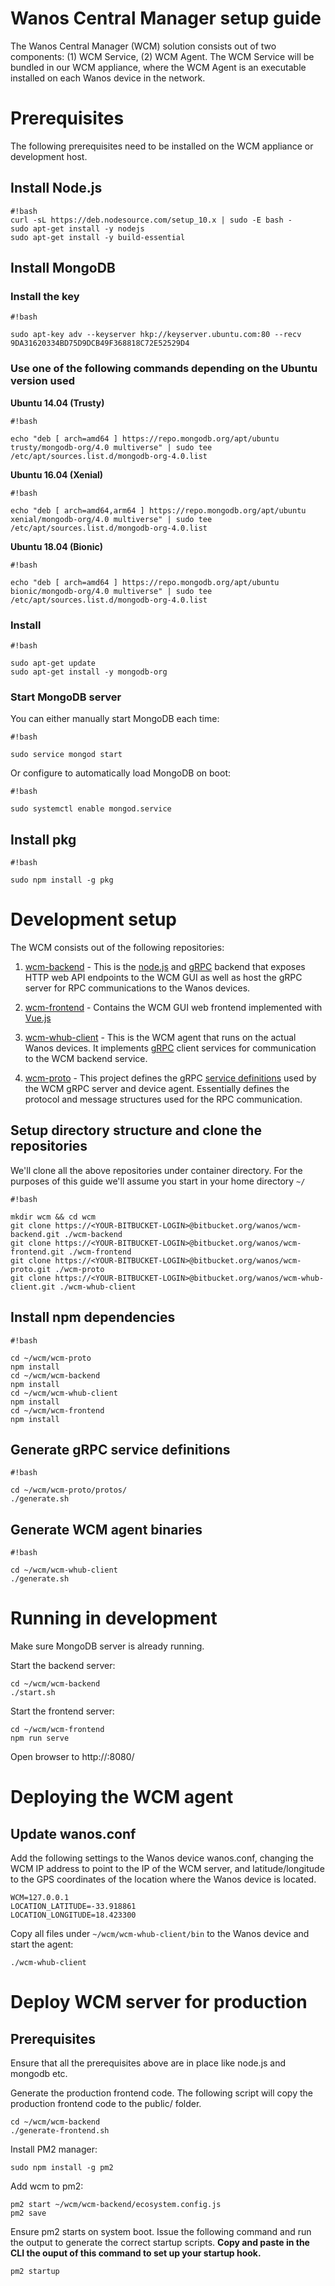 # Wanos Central Manager setup guide

The Wanos Central Manager (WCM) solution consists out of two components: (1) WCM Service, (2) WCM Agent. The WCM Service will be bundled in our WCM appliance, where the WCM Agent is an executable installed on each Wanos device in the network.

# Prerequisites

The following prerequisites need to be installed on the WCM appliance or development host.

## Install Node.js

```
#!bash
curl -sL https://deb.nodesource.com/setup_10.x | sudo -E bash -
sudo apt-get install -y nodejs
sudo apt-get install -y build-essential

```

## Install MongoDB

### Install the key

```
#!bash

sudo apt-key adv --keyserver hkp://keyserver.ubuntu.com:80 --recv 9DA31620334BD75D9DCB49F368818C72E52529D4
```

### Use one of the following commands depending on the Ubuntu version used

**Ubuntu 14.04 (Trusty)**

```
#!bash

echo "deb [ arch=amd64 ] https://repo.mongodb.org/apt/ubuntu trusty/mongodb-org/4.0 multiverse" | sudo tee /etc/apt/sources.list.d/mongodb-org-4.0.list
```

**Ubuntu 16.04 (Xenial)**

```
#!bash

echo "deb [ arch=amd64,arm64 ] https://repo.mongodb.org/apt/ubuntu xenial/mongodb-org/4.0 multiverse" | sudo tee /etc/apt/sources.list.d/mongodb-org-4.0.list
```

**Ubuntu 18.04 (Bionic)**

```
#!bash

echo "deb [ arch=amd64 ] https://repo.mongodb.org/apt/ubuntu bionic/mongodb-org/4.0 multiverse" | sudo tee /etc/apt/sources.list.d/mongodb-org-4.0.list
```

### Install

```
#!bash

sudo apt-get update
sudo apt-get install -y mongodb-org
```

### Start MongoDB server

You can either manually start MongoDB each time:

```
#!bash

sudo service mongod start
```

Or configure to automatically load MongoDB on boot:

```
#!bash

sudo systemctl enable mongod.service
```

## Install pkg

```
#!bash

sudo npm install -g pkg
```


# Development setup

The WCM consists out of the following repositories:

1. [wcm-backend](https://bitbucket.org/wanos/wcm-backend) - This is the [node.js](https://nodejs.org) and [gRPC](https://grpc.io/) backend that exposes HTTP web API endpoints to the WCM GUI as well as host the gRPC server for RPC communications to the Wanos devices.

2. [wcm-frontend](https://bitbucket.org/wanos/wcm-frontend) - Contains the WCM GUI web frontend implemented with [Vue.js](https://vuejs.org/)

3. [wcm-whub-client](https://bitbucket.org/wanos/wcm-whub-client) - This is the WCM agent that runs on the actual Wanos devices. It implements [gRPC](https://grpc.io/) client services for communication to the WCM backend service.

4. [wcm-proto](https://bitbucket.org/wanos/wcm-proto) - This project defines the gRPC [service definitions](https://grpc.io/docs/guides/concepts.html#service-definition) used by the WCM gRPC server and device agent. Essentially defines the protocol and message structures used for the RPC communication.

## Setup directory structure and clone the repositories

We'll clone all the above repositories under container directory. For the purposes of this guide we'll assume you start in your home directory `~/`

```
#!bash

mkdir wcm && cd wcm
git clone https://<YOUR-BITBUCKET-LOGIN>@bitbucket.org/wanos/wcm-backend.git ./wcm-backend
git clone https://<YOUR-BITBUCKET-LOGIN>@bitbucket.org/wanos/wcm-frontend.git ./wcm-frontend
git clone https://<YOUR-BITBUCKET-LOGIN>@bitbucket.org/wanos/wcm-proto.git ./wcm-proto
git clone https://<YOUR-BITBUCKET-LOGIN>@bitbucket.org/wanos/wcm-whub-client.git ./wcm-whub-client
```

## Install npm dependencies


```
#!bash

cd ~/wcm/wcm-proto
npm install
cd ~/wcm/wcm-backend
npm install
cd ~/wcm/wcm-whub-client
npm install
cd ~/wcm/wcm-frontend
npm install
```

## Generate gRPC service definitions

```
#!bash

cd ~/wcm/wcm-proto/protos/
./generate.sh
```

## Generate WCM agent binaries

```
#!bash

cd ~/wcm/wcm-whub-client
./generate.sh
```

# Running in development

Make sure MongoDB server is already running.

Start the backend server:

```
cd ~/wcm/wcm-backend
./start.sh
```

Start the frontend server:

```
cd ~/wcm/wcm-frontend
npm run serve
```

Open browser to http://<IP-OF-SERVER>:8080/

# Deploying the WCM agent

## Update wanos.conf

Add the following settings to the Wanos device wanos.conf, changing the WCM IP address to point to the IP of the WCM server, and latitude/longitude to the GPS coordinates of the location where the Wanos device is located.

```
WCM=127.0.0.1
LOCATION_LATITUDE=-33.918861
LOCATION_LONGITUDE=18.423300
```

Copy all files under `~/wcm/wcm-whub-client/bin` to the Wanos device and start the agent:

```
./wcm-whub-client
```

# Deploy WCM server for production

## Prerequisites

Ensure that all the prerequisites above are in place like node.js and mongodb etc.

Generate the production frontend code. The following script will copy the production frontend code to the public/ folder.
```
cd ~/wcm/wcm-backend
./generate-frontend.sh
```

Install PM2 manager:
```
sudo npm install -g pm2
```

Add wcm to pm2:
```
pm2 start ~/wcm/wcm-backend/ecosystem.config.js
pm2 save
```

Ensure pm2 starts on system boot. Issue the following command and run the output to generate the correct startup scripts. **Copy and paste in the CLI the ouput of this command to set up your startup hook.**
```
pm2 startup
```
